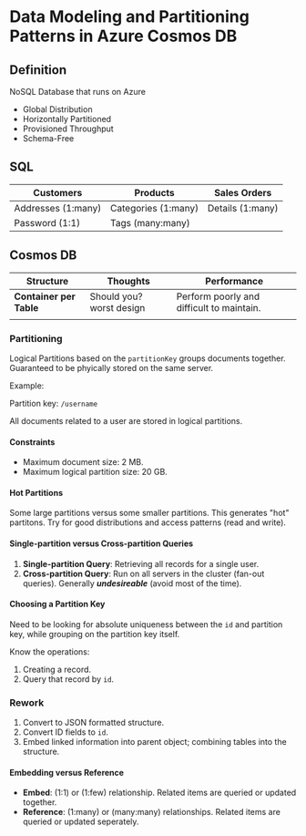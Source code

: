 # Data Modeling and Partitioning Patterns in Azure Cosmos DB

## Definition

NoSQL Database that runs on Azure

* Global Distribution
* Horizontally Partitioned
* Provisioned Throughput
* Schema-Free

## SQL

| Customers | Products | Sales Orders |
|----------------|----------|--------------|
| Addresses (1:many) | Categories (1:many) | Details (1:many) |
| Password (1:1) | Tags (many:many) |  |

## Cosmos DB

| Structure | Thoughts | Performance |
|-|-|-|
| **Container per Table** | Should you? worst design| Perform poorly and difficult to maintain. |
|  |  |  |

### Partitioning

Logical Partitions based on the `partitionKey` groups documents together. Guaranteed to be phyically stored on the same server.

Example:

Partition key: `/username`

All documents related to a user are stored in logical partitions.

#### Constraints

* Maximum document size: 2 MB.
* Maximum logical partition size: 20 GB.

#### Hot Partitions

Some large partitions versus some smaller partitions. This generates "hot" partitons. Try for good distributions and access patterns (read and write).

#### Single-partition versus Cross-partition Queries

1. **Single-partition Query**: Retrieving all records for a single user.
2. **Cross-partition Query**: Run on all servers in the cluster (fan-out queries). Generally ***undesireable*** (avoid most of the time).

#### Choosing a Partition Key

Need to be looking for absolute uniqueness between the `id` and partition key, while grouping on the partition key itself.

Know the operations:

1. Creating a record.
2. Query that record by `id`.

### Rework

1. Convert to JSON formatted structure.
2. Convert ID fields to `id`.
3. Embed linked information into parent object; combining tables into the structure.

#### Embedding versus Reference

* **Embed**: (1:1) or (1:few) relationship. Related items are queried or updated together.
* **Reference**: (1:many) or (many:many) relationships. Related items are queried or updated seperately.

